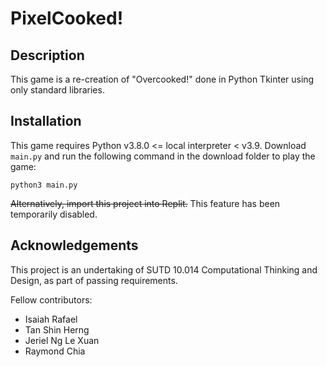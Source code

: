 # PixelCooked!

## Description
This game is a re-creation of "Overcooked!" done in Python Tkinter using only standard libraries.

## Installation
This game requires Python v3.8.0 <= local interpreter < v3.9. Download `main.py` and run the following command in the download folder to play the game:

```
python3 main.py
```

~~Alternatively, import this project into Replit.~~
This feature has been temporarily disabled.

## Acknowledgements
This project is an undertaking of SUTD 10.014 Computational Thinking and Design, as part of passing requirements.

Fellow contributors:
- Isaiah Rafael
- Tan Shin Herng
- Jeriel Ng Le Xuan
- Raymond Chia

